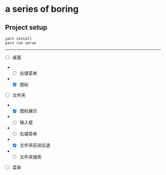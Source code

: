 # a series of boring

## Project setup
```
yarn install
yarn run serve
```
***
- [ ] 桌面
+ - [ ] 右键菜单
+ - [x] 图标
- [ ] 文件夹
+ - [x] 图标展示
+ - [ ] 输入框
+ - [ ] 右键菜单
+ - [x] 文件夹前进后退
+ - [ ] 文件夹搜索
- [ ] 菜单
